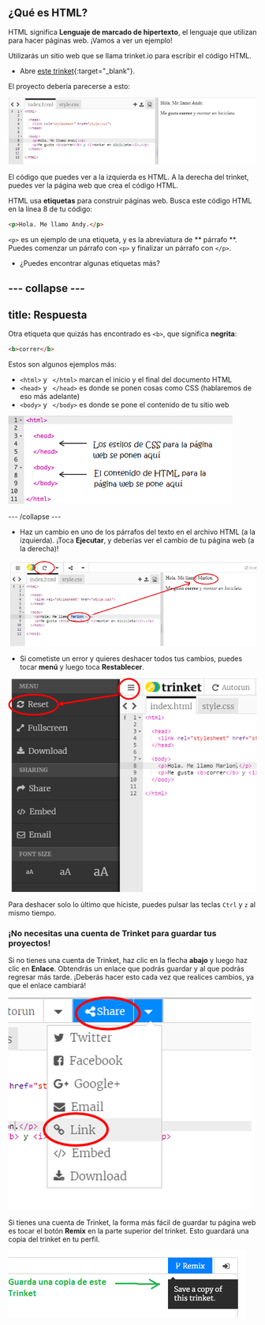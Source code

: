 ## ¿Qué es HTML?

HTML significa **Lenguaje de marcado de hipertexto**, el lenguaje que utilizan para hacer páginas web. ¡Vamos a ver un ejemplo!

Utilizarás un sitio web que se llama trinket.io para escribir el código HTML.

+ Abre [este trinket](https://trinket.io/html/d152cbeab3){:target="_blank"}.

El proyecto debería parecerse a esto:

![captura de pantalla](images/birthday-starter.png)

El código que puedes ver a la izquierda es HTML. A la derecha del trinket, puedes ver la página web que crea el código HTML.

HTML usa **etiquetas** para construir páginas web. Busca este código HTML en la línea 8 de tu código:

```html
<p>Hola. Me llamo Andy.</p>
```

`<p>` es un ejemplo de una etiqueta, y es la abreviatura de ** párrafo **. Puedes comenzar un párrafo con `<p>` y finalizar un párrafo con `</p>`.

+ ¿Puedes encontrar algunas etiquetas más?

--- collapse ---
---
title: Respuesta
---

Otra etiqueta que quizás has encontrado es `<b>`, que significa **negrita**:

```html
<b>correr</b>
```

Estos son algunos ejemplos más:

+ `<html>` y ` </html>` marcan el inicio y el final del documento HTML
+ `<head>` y ` </head>` es donde se ponen cosas como CSS (hablaremos de eso más adelante)
+ `<body>` y ` </body>` es donde se pone el contenido de tu sitio web

![captura de pantalla](images/birthday-head-body.png)

--- /collapse ---

+ Haz un cambio en uno de los párrafos del texto en el archivo HTML (a la izquierda). ¡Toca **Ejecutar**, y deberías ver el cambio de tu página web (a la derecha)!

![captura de pantalla](images/birthday-edit-html.png)

+ Si cometiste un error y quieres deshacer todos tus cambios, puedes tocar **menú** y luego toca **Restablecer**.

![captura de pantalla](images/birthday-reset.png)

Para deshacer solo lo último que hiciste, puedes pulsar las teclas `Ctrl` y `z` al mismo tiempo.

### ¡No necesitas una cuenta de Trinket para guardar tus proyectos!

Si no tienes una cuenta de Trinket, haz clic en la flecha **abajo** y luego haz clic en **Enlace**. Obtendrás un enlace que podrás guardar y al que podrás regresar más tarde. ¡Deberás hacer esto cada vez que realices cambios, ya que el enlace cambiará!

![captura de pantalla](images/birthday-link.png)

Si tienes una cuenta de Trinket, la forma más fácil de guardar tu página web es tocar el botón **Remix** en la parte superior del trinket. Esto guardará una copia del trinket en tu perfil.

![captura de pantalla](images/birthday-remix.png)